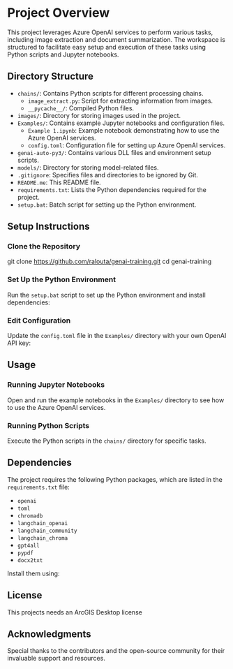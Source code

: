 # Project Overview
This project leverages Azure OpenAI services to perform various tasks, including image extraction and document summarization. The workspace is structured to facilitate easy setup and execution of these tasks using Python scripts and Jupyter notebooks.

## Directory Structure
- `chains/`: Contains Python scripts for different processing chains.
  - `image_extract.py`: Script for extracting information from images.
  - `__pycache__/`: Compiled Python files.
- `images/`: Directory for storing images used in the project.
- `Examples/`: Contains example Jupyter notebooks and configuration files.
  - `Example 1.ipynb`: Example notebook demonstrating how to use the Azure OpenAI services.
  - `config.toml`: Configuration file for setting up Azure OpenAI services.
- `genai-auto-py3/`: Contains various DLL files and environment setup scripts.
- `models/`: Directory for storing model-related files.
- `.gitignore`: Specifies files and directories to be ignored by Git.
- `README.me`: This README file.
- `requirements.txt`: Lists the Python dependencies required for the project.
- `setup.bat`: Batch script for setting up the Python environment.

## Setup Instructions

### Clone the Repository
git clone https://github.com/ralouta/genai-training.git
cd genai-training

### Set Up the Python Environment
Run the `setup.bat` script to set up the Python environment and install dependencies:

### Edit Configuration
Update the `config.toml` file in the `Examples/` directory with your own OpenAI API key:

## Usage

### Running Jupyter Notebooks
Open and run the example notebooks in the `Examples/` directory to see how to use the Azure OpenAI services.

### Running Python Scripts
Execute the Python scripts in the `chains/` directory for specific tasks.

## Dependencies
The project requires the following Python packages, which are listed in the `requirements.txt` file:
- `openai`
- `toml`
- `chromadb`
- `langchain_openai`
- `langchain_community`
- `langchain_chroma`
- `gpt4all`
- `pypdf`
- `docx2txt`

Install them using:

## License
This projects needs an ArcGIS Desktop license

## Acknowledgments
Special thanks to the contributors and the open-source community for their invaluable support and resources.